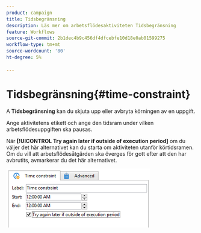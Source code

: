 ```yaml
---
product: campaign
title: Tidsbegränsning
description: Läs mer om arbetsflödesaktiviteten Tidsbegränsning
feature: Workflows
source-git-commit: 2b1dec4b9c456df4dfcebfe10d18e0ab01599275
workflow-type: tm+mt
source-wordcount: '80'
ht-degree: 5%

---
```


# Tidsbegränsning{#time-constraint}

A **Tidsbegränsning** kan du skjuta upp eller avbryta körningen av en uppgift.

Ange aktivitetens etikett och ange den tidsram under vilken arbetsflödesuppgiften ska pausas.

När **[!UICONTROL Try again later if outside of execution period]** om du väljer det här alternativet kan du starta om aktiviteten utanför körtidsramen. Om du vill att arbetsflödesåtgärden ska överges för gott efter att den har avbrutits, avmarkerar du det här alternativet.

![](assets/s_user_scheduled_wait.png)
